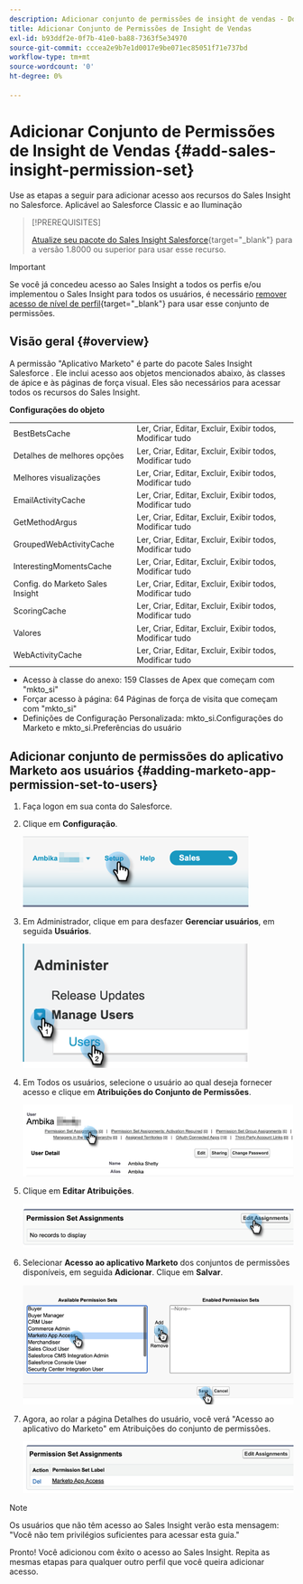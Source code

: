 ```yaml
---
description: Adicionar conjunto de permissões de insight de vendas - Documentos da Marketo - Documentação do produto
title: Adicionar Conjunto de Permissões de Insight de Vendas
exl-id: b93ddf2e-0f7b-41e0-ba88-7363f5e34970
source-git-commit: cccea2e9b7e1d0017e9be071ec85051f71e737bd
workflow-type: tm+mt
source-wordcount: '0'
ht-degree: 0%

---
```


# Adicionar Conjunto de Permissões de Insight de Vendas {#add-sales-insight-permission-set}

Use as etapas a seguir para adicionar acesso aos recursos do Sales Insight no Salesforce. Aplicável ao Salesforce Classic e ao Iluminação

>[!PREREQUISITES]
>
>[Atualize seu pacote do Sales Insight Salesforce](/help/marketo/product-docs/marketo-sales-insight/msi-for-salesforce/upgrading/upgrading-your-msi-package.md){target=&quot;_blank&quot;} para a versão 1.8000 ou superior para usar esse recurso.

>[!IMPORTANT]
>
>Se você já concedeu acesso ao Sales Insight a todos os perfis e/ou implementou o Sales Insight para todos os usuários, é necessário [remover acesso de nível de perfil](/help/marketo/product-docs/marketo-sales-insight/msi-for-salesforce/configuration/remove-sales-insight-access.md){target=&quot;_blank&quot;} para usar esse conjunto de permissões.

## Visão geral {#overview}

A permissão &quot;Aplicativo Marketo&quot; é parte do pacote Sales Insight Salesforce . Ele inclui acesso aos objetos mencionados abaixo, às classes de ápice e às páginas de força visual. Eles são necessários para acessar todos os recursos do Sales Insight.

**Configurações do objeto**

<table> 
 <tbody> 
 <tr> 
   <td>BestBetsCache</td> 
   <td>Ler, Criar, Editar, Excluir, Exibir todos, Modificar tudo</td> 
  </tr> 
  <tr> 
   <td>Detalhes de melhores opções</td> 
   <td>Ler, Criar, Editar, Excluir, Exibir todos, Modificar tudo</td> 
  </tr> 
  <tr> 
   <td>Melhores visualizações</td> 
   <td>Ler, Criar, Editar, Excluir, Exibir todos, Modificar tudo</td> 
  </tr> 
  <tr> 
   <td>EmailActivityCache</td> 
   <td>Ler, Criar, Editar, Excluir, Exibir todos, Modificar tudo</td> 
  </tr> 
  <tr> 
   <td>GetMethodArgus</td> 
   <td>Ler, Criar, Editar, Excluir, Exibir todos, Modificar tudo</td> 
  </tr> 
  <tr> 
   <td>GroupedWebActivityCache</td> 
   <td>Ler, Criar, Editar, Excluir, Exibir todos, Modificar tudo</td> 
  </tr> 
  <tr> 
   <td>InterestingMomentsCache</td> 
   <td>Ler, Criar, Editar, Excluir, Exibir todos, Modificar tudo</td> 
  </tr> 
  <tr> 
   <td>Config. do Marketo Sales Insight</td> 
   <td>Ler, Criar, Editar, Excluir, Exibir todos, Modificar tudo</td> 
  </tr> 
  <tr> 
   <td>ScoringCache</td> 
   <td>Ler, Criar, Editar, Excluir, Exibir todos, Modificar tudo</td> 
  </tr> 
  <tr> 
   <td>Valores</td> 
   <td>Ler, Criar, Editar, Excluir, Exibir todos, Modificar tudo</td> 
  </tr> 
  <tr> 
   <td>WebActivityCache</td> 
   <td>Ler, Criar, Editar, Excluir, Exibir todos, Modificar tudo</td> 
  </tr> 
 </tbody> 
</table>

* Acesso à classe do anexo: 159 Classes de Apex que começam com &quot;mkto_si&quot;
* Forçar acesso à página: 64 Páginas de força de visita que começam com &quot;mkto_si&quot;
* Definições de Configuração Personalizada: mkto_si.Configurações do Marketo e mkto_si.Preferências do usuário

## Adicionar conjunto de permissões do aplicativo Marketo aos usuários {#adding-marketo-app-permission-set-to-users}

1. Faça logon em sua conta do Salesforce.

1. Clique em **Configuração**.

   ![](assets/add-sales-insight-permission-set-1.png)

1. Em Administrador, clique em para desfazer **Gerenciar usuários**, em seguida **Usuários**.

   ![](assets/add-sales-insight-permission-set-2.png)

1. Em Todos os usuários, selecione o usuário ao qual deseja fornecer acesso e clique em **Atribuições do Conjunto de Permissões**.

   ![](assets/add-sales-insight-permission-set-3.png)

1. Clique em **Editar Atribuições**.

   ![](assets/add-sales-insight-permission-set-4.png)

1. Selecionar **Acesso ao aplicativo Marketo** dos conjuntos de permissões disponíveis, em seguida **Adicionar**. Clique em **Salvar**.

   ![](assets/add-sales-insight-permission-set-5.png)

1. Agora, ao rolar a página Detalhes do usuário, você verá &quot;Acesso ao aplicativo do Marketo&quot; em Atribuições do conjunto de permissões.

   ![](assets/add-sales-insight-permission-set-6.png)

>[!NOTE]
>
>Os usuários que não têm acesso ao Sales Insight verão esta mensagem: &quot;Você não tem privilégios suficientes para acessar esta guia.&quot;

Pronto! Você adicionou com êxito o acesso ao Sales Insight. Repita as mesmas etapas para qualquer outro perfil que você queira adicionar acesso.
